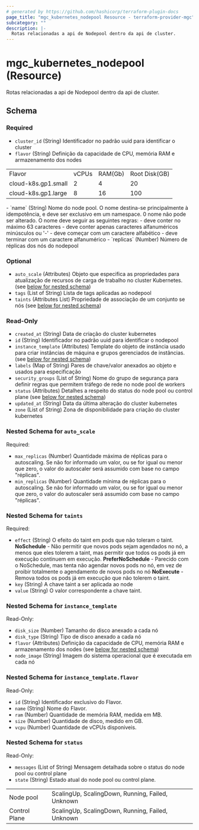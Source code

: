 ```yaml
---
# generated by https://github.com/hashicorp/terraform-plugin-docs
page_title: "mgc_kubernetes_nodepool Resource - terraform-provider-mgc"
subcategory: ""
description: |-
  Rotas relacionadas a api de Nodepool dentro da api de cluster.
---
```


# mgc_kubernetes_nodepool (Resource)

Rotas relacionadas a api de Nodepool dentro da api de cluster.



<!-- schema generated by tfplugindocs -->
## Schema

### Required

- `cluster_id` (String) Identificador no padrão uuid para identificar o cluster
- `flavor` (String) Definição da capacidade de CPU, memória RAM e armazenamento dos nodes
<table>
  <tr>
    <td>Flavor</td>
    <td>vCPUs</td>
    <td>RAM(Gb)</td>
    <td>Root Disk(GB)</td>
  </tr>
  <tr>
    <td>cloud-k8s.gp1.small</td>
    <td>2</td>
    <td>4</td>
    <td>20</td>
  </tr>
  <tr>
    <td>cloud-k8s.gp1.large</td>
    <td>8</td>
    <td>16</td>
    <td>100</td>
  </tr>
</table>
- `name` (String) Nome do node pool. O nome destina-se principalmente à idempotência, e deve ser exclusivo em um namespace. 0 nome não pode ser alterado.
O nome deve seguir as seguintes regras:
  - deve conter no máximo 63 caracteres
  - deve conter apenas caracteres alfanuméricos minúsculos ou '-'
  - deve começar com um caractere alfabético
  - deve terminar com um caractere alfanumérico
- `replicas` (Number) Número de réplicas dos nós do nodepool

### Optional

- `auto_scale` (Attributes) Objeto que especifica as propriedades para atualização de recursos de carga de trabalho no cluster Kubernetes. (see [below for nested schema](#nestedatt--auto_scale))
- `tags` (List of String) Lista de tags aplicadas ao nodepool
- `taints` (Attributes List) Propriedade de associação de um conjunto se nós (see [below for nested schema](#nestedatt--taints))

### Read-Only

- `created_at` (String) Data de criação do cluster kubernetes
- `id` (String) Identificador no padrão uuid para identificar o nodepool
- `instance_template` (Attributes) Template do objeto de instância usado para criar instâncias de máquina e grupos gerenciados de instâncias. (see [below for nested schema](#nestedatt--instance_template))
- `labels` (Map of String) Pares de chave/valor anexados ao objeto e usados para especificação
- `security_groups` (List of String) Nome do grupo de segurança para definir regras que permitem tráfego de rede no node pool de workers
- `status` (Attributes) Detalhes a respeito do status do node pool ou control plane (see [below for nested schema](#nestedatt--status))
- `updated_at` (String) Data da última alteração do cluster kubernetes
- `zone` (List of String) Zona de disponibilidade para criação do cluster kubernetes

<a id="nestedatt--auto_scale"></a>
### Nested Schema for `auto_scale`

Required:

- `max_replicas` (Number) Quantidade máxima de réplicas para o autoscaling. Se não for informado um valor, ou se for igual ou menor que zero, o valor do autoscaler será assumido com base no campo "réplicas".
- `min_replicas` (Number) Quantidade mínima de réplicas para o autoscaling. Se não for informado um valor, ou se for igual ou menor que zero, o valor do autoscaler será assumido com base no campo "réplicas".


<a id="nestedatt--taints"></a>
### Nested Schema for `taints`

Required:

- `effect` (String) O efeito do taint em pods que não toleram o taint.
**NoSchedule** - Não permitir que novos pods sejam agendados no nó, a menos que eles tolerem a taint, mas permitir que todos os pods já em execução continuem em execução.
**PreferNoSchedule** - Parecido com o NoSchedule, mas tenta não agendar novos pods no nó, em vez de proibir totalmente o agendamento de novos pods no nó
**NoExecute** - Remova todos os pods já em execução que não tolerem o taint.
- `key` (String) A chave taint a ser aplicada ao node
- `value` (String) O valor correspondente a chave taint.


<a id="nestedatt--instance_template"></a>
### Nested Schema for `instance_template`

Read-Only:

- `disk_size` (Number) Tamanho do disco anexado a cada nó
- `disk_type` (String) Tipo de disco anexado a cada nó
- `flavor` (Attributes) Definição da capacidade de CPU, memória RAM e armazenamento dos nodes (see [below for nested schema](#nestedatt--instance_template--flavor))
- `node_image` (String) Imagem do sistema operacional que é executada em cada nó

<a id="nestedatt--instance_template--flavor"></a>
### Nested Schema for `instance_template.flavor`

Read-Only:

- `id` (String) Identificador exclusivo do Flavor.
- `name` (String) Nome do Flavor.
- `ram` (Number) Quantidade de memória RAM, medida em MB.
- `size` (Number) Quantidade de disco, medido em GB.
- `vcpu` (Number) Quantidade de vCPUs disponiveis.



<a id="nestedatt--status"></a>
### Nested Schema for `status`

Read-Only:

- `messages` (List of String) Mensagem detalhada sobre o status do node pool ou control plane
- `state` (String) Estado atual do node pool ou control plane.
<table>
  <tr>
    <td>Node pool</td>
    <td>ScalingUp, ScalingDown, Running, Failed, Unknown</td>
  </tr>
  <tr>
    <td>Control Plane</td>
    <td>ScalingUp, ScalingDown, Running, Failed, Unknown</td>
  </tr>
</table>
